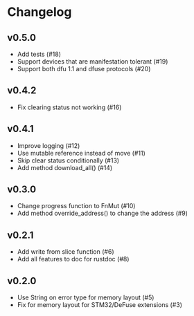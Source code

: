 Changelog
=========

## v0.5.0

- Add tests (#18)
- Support devices that are manifestation tolerant (#19)
- Support both dfu 1.1 and dfuse protocols (#20)

## v0.4.2

- Fix clearing status not working (#16)

## v0.4.1

- Improve logging (#12)
- Use mutable reference instead of move (#11)
- Skip clear status conditionally (#13)
- Add method download_all() (#14)

## v0.3.0

- Change progress function to FnMut (#10)
- Add method override_address() to change the address (#9)

## v0.2.1

- Add write from slice function (#6)
- Add all features to doc for rustdoc (#8)

## v0.2.0

- Use String on error type for memory layout (#5)
- Fix for memory layout for STM32/DeFuse extensions (#3)
